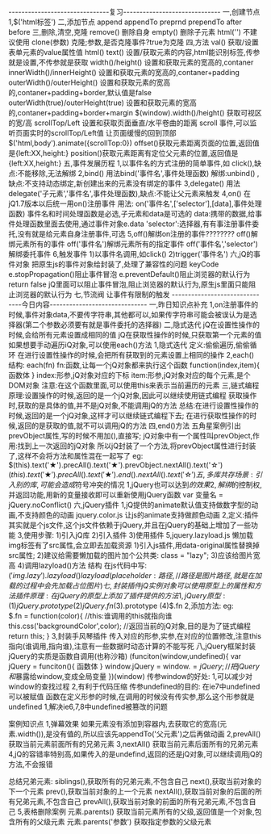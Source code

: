 -------------------------------复习------------------------------
一,创建节点
    1,$('html标签')
二,添加节点
    append  appendTo  preprnd prependTo after before
三,删除,清空,克隆
    remove()  删除自身
    empty()    删除子元素
    html('')   不建议使用
    clone(参数)     克隆;参数,是否克隆事件?true为克隆
四,方法
    val()               获取/设置表单元素的value属性值
    html() text()       设置/获取元素的内容,html能识别标签,传参就是设置,不传参就是获取
    width()/height()    设置和获取元素的宽高的,contaner
    innerWidth()/innerHeight()    设置和获取元素的宽高的,contaner+padding
    outerWidth()/outerHeight()    设置和获取元素的宽高的,contaner+padding+border,默认值是false
    outerWidth(true)/outerHeight(true)    设置和获取元素的宽高的,contaner+padding+border+margin 
    $(window).width()/height()      获取可视区的宽/高
    scrollTop/Left    设置和获取页面垂直/水平卷曲的距离
    scroll 事件,可以监听页面实时的scrollTop/Left值
    让页面缓慢的回到顶部 $('html,body').animate({scrollTop:0})
    offset()获取元素距离页面的位置,返回值是{left:XX,height:}
    position()获取元素距离有定位父元素的位置,返回值是{left:XX,height:}
五,事件发展历程
    1,以事件名的方式注册的简单事件,如 click(),缺点:不能移除,无法解绑
    2,bind()   用法bind('事件名',事件处理函数)   解绑:unbind()  ,缺点:不支持动态绑定,新创建出来的元素没有绑定的事件
    3,delegate()     用法delegate('子元素','事件名',事件处理函数),缺点:不能让父元素来触发
    4,on()   在jQ1.7版本以后统一用on()注册事件
    用法:   on('事件名',['selector'],[data],事件处理函数)
    事件名和时间处理函数是必选,子元素和data是可选的
    data:携带的数据,给事件处理函数里面去使用,通过事件对象e.data
    'selector':选择器,有有事注册事件委托,没有就是给元素自身注册事件,可选
    5,off()解绑on注册的事件????????
        off()解绑元素所有的事件
        off('事件名')解绑元素所有的指定事件
        off('事件名','selector')解绑委托事件
    6,触发事件
    1)以事件名调用,如click()
    2)trigger('事件名')
六,jQ的事件对象
    把原生js的事件对象给封装了,处理了兼容性的问题
    keyCode  
    e.stopPropagation()阻止事件冒泡
    e.preventDefault()阻止浏览器的默认行为
    return false  jQ里面可以阻止事件冒泡,阻止浏览器的默认行为,原生js里面只能阻止浏览器的默认行为
    七,节流阀
    让事件有限制的触发
-------------------------------今日内容------------------------------
一,昨日知识点补充
1,on注册事件的时候,事件对象data,不要传字符串,其他都可以,如果传字符串可能会被误认为是选择器(第二个参数必须要有就是事件委托的选择器)
二,隐式迭代
    jQ在设置性操作的时候,会给所有元素设置成相同的值
    jQ在获取性操作的时候,只获取第一个元素的值
    如果想要手动遍历iQ对象,可以使用each()方法
    1,隐式迭代
    定义:偷偷遍历,偷偷循环
    在进行设置性操作的时候,会把所有获取到的元素设置上相同的操作
    2,each()
    结构: each(fn)
    fn:函数,让每一个jQ对象都来执行这个函数
          function(index,item){
            函数体
          }
          index:形参,jQ对象对应的下标 
          item:形参,jQ对象对应的每个元素,是个DOM对象
          注意:在这个函数里面,可以使用this来表示当前遍历的元素
三,链式编程
      原理:设置操作的时候,返回的是一个jQ对象,因此可以继续使用链式编程
      获取操作时,获取的是具体的值,并不是jQ对象,不能调用jQ的方法
      总结:在进行设置性操作的时候,返回的是一个jQ对象,这样才可以继续链式编程下去;
      在进行获取性操作的时候,返回的是获取的值,就不可以调用jQ的方法
四,end()方法
    五角星案例引出
    prevObject属性,写的时候不用加(),直接写;
    jQ对象中有一个属性叫prevObject,作用:找到上一次返回的jQ对象
    所以jQ封装了一个方法,将prevObject属性进行封装了,这样不会将方法和属性混在一起写了
    eg:  
      $(this).text('★').precAll().text('★').prevObject.nextAll().text('☆')
      $(this).text('★').precAll().text('★').end().nextAll().text('☆')
五,多库共存
    场景:引入别的库,可能会造成$符号冲突的情况
    1,jQuery也可以达到$的效果
    2,解绑$的控制权,并返回功能,用新的变量接收即可以重新使用jQuery函数
    var 变量名  = jQuery.noConflict()
六,jQuery插件
1,jQ提供的animate默认值支持做数字型的动画,不支持颜色的动画
 jquery.color.js   让js的animate支持做颜色动画
2,定义:插件其实就是个js文件,这个js文件依赖于jQuery,并且在jQuery的基础上增加了一些功能
3,使用步骤:
  1)引入jQ库
  2)引入插件
  3)使用插件
5,jquery.lazyload.js  懒加载
img标签有了src属性,会立即去加载资源
    1)引入js插件,用data-original属性替换掉src属性;
    2)建议给需要懒加载的图片加个公共类: class = "lazy";
    3)应该给图片宽高
    4)调用lazyload()方法
    结构    在js代码中写:
            $('img.lazy').lazyload()
   lazyload({
     placeholder:路径,//路径是图片路径,就是在加载的过程中会先加载占位图片
   })
七,封装插件
    jQ实例对象可以使用原型上的属性和方法
    插件原理:在jQuery的原型上添加了插件提供的方法
    1,jQuery原型:
      (1)jQuery.prototype
      (2)jQuery.fn 
      (3)$.prototype
      (4)$.fn
    2,添加方法:
    eg:   
    $.fn = function(color){
    //this:谁调用的this就指向谁
    this.css('backgroundColor',color);
    //返回当前的jQ对象,目的是为了链式编程 
    return this;
    }
    3,封装手风琴插件
    传入对应的形参,实参,在对应的位置修改,注意this指向(谁调用,指向谁),注意有一些数据时动态计算的不能写死
八,jQuery框架封装
  jQuery的实质是函数自调用(也称沙箱)
  (funciton(window,undefined){
    var jQuery = funciton(){
      函数体
    }
  window.jQuery = window.$=jQuery;//把jQuery和$暴露给window,变成全局变量
  })(window)
  传参window的好处:
  1,可以减少对window的查找过程
  2,有利于代码压缩
  传参undefined的目的:
    在ie7中undefined可以被赋值
    函数在定义形参的时候,在调用的时候没有传实参,那么这个形参就是undefined
  1,解决ie6,7,8中undefined被篡改的问题








案例知识点
1,弹幕效果
如果元素没有添加到容器内,去获取它的宽高(元素.width()),是没有值的,所以应该先appendTo('父元素')之后再做动画
2,prevAll()   获取当前元素前面所有的兄弟元素
3,nextAll()   获取当前元素后面所有的兄弟元素
4,jQ的容错率特别高,如果传入的是undefind,返回的还是jQ对象,可以继续调用jQ的方法,不会报错

总结兄弟元素:
    siblings(),获取所有的兄弟元素,不包含自己
    next(),获取当前对象的下一个元素
    prev(),获取当前对象的上一个元素
    nextAll(),获取当前对象的后面的所有兄弟元素,不包含自己
    prevAll(),获取当前对象的前面的所有兄弟元素,不包含自己
5,表格删除案例
元素.parents()          获取当前元素所有的父级,返回值是一个对象,包含所有的父级元素
元素.parents('参数')   获取指定参数的父级元素











